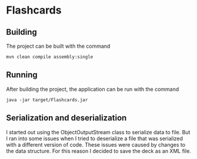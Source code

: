# Flashcards

## Building

The project can be built with the command

    mvn clean compile assembly:single

## Running

After building the project, the application can be run with the command

    java -jar target/Flashcards.jar

## Serialization and deserialization

I started out using the ObjectOutputStream class to serialize data to file. But I ran into some issues when I tried to deserialize a file that was serialized with a different version of code. These issues were caused by changes to the data structure. For this reason I decided to save the deck as an XML file.
